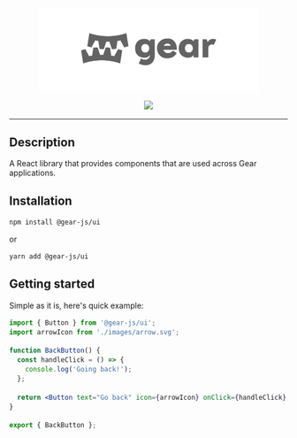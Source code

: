 <p align="center">
  <a href="https://gear-tech.io">
    <img src="https://github.com/gear-tech/gear/blob/master/images/logo-grey.png" width="400" alt="GEAR">
  </a>
</p>
<p align=center>
    <a href="https://github.com/gear-tech/gear-js/blob/master/LICENSE"><img src="https://img.shields.io/badge/License-GPL%203.0-success"></a>
</p>
<hr>

## Description

A React library that provides components that are used across Gear applications.

## Installation

```sh
npm install @gear-js/ui
```

or

```sh
yarn add @gear-js/ui
```

## Getting started

Simple as it is, here's quick example:

```jsx
import { Button } from '@gear-js/ui';
import arrowIcon from './images/arrow.svg';

function BackButton() {
  const handleClick = () => {
    console.log('Going back!');
  };

  return <Button text="Go back" icon={arrowIcon} onClick={handleClick} />;
}

export { BackButton };
```

